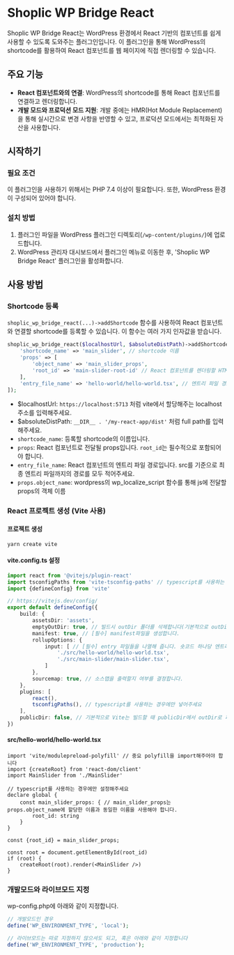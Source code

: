 # Shoplic WP Bridge React

Shoplic WP Bridge React는 WordPress 환경에서 React 기반의 컴포넌트를 쉽게 사용할 수 있도록 도와주는 플러그인입니다. 이 플러그인을 통해 WordPress의 shortcode를 활용하여 React 컴포넌트를 웹 페이지에 직접 렌더링할 수 있습니다.

## 주요 기능

- **React 컴포넌트와의 연결**: WordPress의 shortcode를 통해 React 컴포넌트를 연결하고 렌더링합니다.
- **개발 모드와 프로덕션 모드 지원**: 개발 중에는 HMR(Hot Module Replacement)을 통해 실시간으로 변경 사항을 반영할 수 있고, 프로덕션 모드에서는 최적화된 자산을 사용합니다.

## 시작하기

### 필요 조건

이 플러그인을 사용하기 위해서는 PHP 7.4 이상이 필요합니다. 또한, WordPress 환경이 구성되어 있어야 합니다.

### 설치 방법

1. 플러그인 파일을 WordPress 플러그인 디렉토리(`/wp-content/plugins/`)에 업로드합니다.
2. WordPress 관리자 대시보드에서 플러그인 메뉴로 이동한 후, 'Shoplic WP Bridge React' 플러그인을 활성화합니다.

## 사용 방법

### Shortcode 등록

`shoplic_wp_bridge_react(...)->addShortcode` 함수를 사용하여 React 컴포넌트와 연결할 shortcode를 등록할 수 있습니다. 이 함수는 여러 가지 인자값을 받습니다.

```php
shoplic_wp_bridge_react($localhostUrl, $absoluteDistPath)->addShortcode([
    'shortcode_name' => 'main_slider', // shortcode 이름
    'props' => [
        'object_name' => 'main_slider_props',
        'root_id' => 'main-slider-root-id' // React 컴포넌트를 렌더링할 HTML 요소의 ID
    ],
    'entry_file_name' => 'hello-world/hello-world.tsx', // 엔트리 파일 경로
]);
```

- $localhostUrl: `https://localhost:5713` 처럼 vite에서 할당해주는 localhost 주소를 입력해주세요.
- $absoluteDistPath: `__DIR__ . '/my-react-app/dist'` 처럼 full path를 입력해주세요.
- `shortcode_name`: 등록할 shortcode의 이름입니다.
- `props`: React 컴포넌트로 전달될 props입니다. `root_id`는 필수적으로 포함되어야 합니다.
- `entry_file_name`: React 컴포넌트의 엔트리 파일 경로입니다. src를 기준으로 최종 엔트리 파일까지의 경로를 모두 적어주세요.
- `props.object_name`: wordpress의 wp_localize_script 함수를 통해 js에 전달할 props의 객체 이름


### React 프로젝트 생성 (Vite 사용)

#### 프로젝트 생성
```
yarn create vite
```

#### vite.config.ts 설정
```ts
import react from '@vitejs/plugin-react'
import tsconfigPaths from 'vite-tsconfig-paths' // typescript를 사용하는 경우에만 넣어주세요
import {defineConfig} from 'vite'

// https://vitejs.dev/config/
export default defineConfig({
    build: {
        assetsDir: 'assets',
        emptyOutDir: true, // 빌드시 outDir 폴더를 삭제합니다(기본적으로 outDir는 'dist'로 설정되어 있습니다)
        manifest: true, // [필수] manifest파일을 생성합니다. 
        rollupOptions: {
            input: [ // [필수] entry 파일들을 나열해 줍니다. 숏코드 하나당 엔트리 포인트 한개가 매칭됩니다.
                './src/hello-world/hello-world.tsx',
                './src/main-slider/main-slider.tsx',
            ]
        },
        sourcemap: true, // 소스맵을 출력할지 여부를 결정합니다.
    },
    plugins: [
        react(),
        tsconfigPaths(), // typescript를 사용하는 경우에만 넣어주세요
    ],
    publicDir: false, // 기본적으로 Vite는 빌드할 때 publicDir에서 outDir로 파일을 복사합니다. 이를 비활성화하기 위해 false로 설정해줍니다.
})
```

#### src/hello-world/hello-world.tsx
```tsx
import 'vite/modulepreload-polyfill' // 중요 polyfill을 import해주어야 합니다
import {createRoot} from 'react-dom/client'
import MainSlider from './MainSlider'

// typescript를 사용하는 경우에만 설정해주세요
declare global {
    const main_slider_props: { // main_slider_props는 props.object_name에 할당한 이름과 동일한 이름을 사용해야 합니다.
        root_id: string
    }
}

const {root_id} = main_slider_props;

const root = document.getElementById(root_id)
if (root) {
    createRoot(root).render(<MainSlider />)
}
```

### 개발모드와 라이브모드 지정
wp-config.php에 아래와 같이 지정합니다.

```php
// 개발모드인 경우
define('WP_ENVIRONMENT_TYPE', 'local');

// 라이브모드는 따로 지정하지 않으셔도 되고, 혹은 아래와 같이 지정합니다
define('WP_ENVIRONMENT_TYPE', 'production');
```